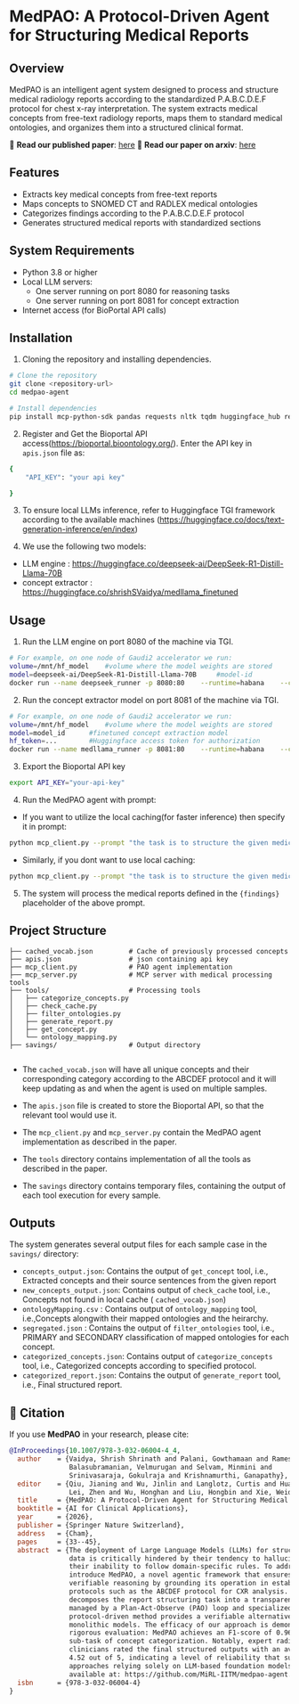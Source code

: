 # MedPAO: A Protocol-Driven Agent for Structuring Medical Reports

## Overview

MedPAO is an intelligent agent system designed to process and structure medical radiology reports according to the standardized P.A.B.C.D.E.F protocol for chest x-ray interpretation. The system extracts medical concepts from free-text radiology reports, maps them to standard medical ontologies, and organizes them into a structured clinical format.

📘 **Read our published paper**: [here](https://link.springer.com/chapter/10.1007/978-3-032-06004-4_4)
📘 **Read our paper on arxiv**: [here](https://arxiv.org/abs/2510.04623)
## Features

- Extracts key medical concepts from free-text reports
- Maps concepts to SNOMED CT and RADLEX medical ontologies
- Categorizes findings according to the P.A.B.C.D.E.F protocol
- Generates structured medical reports with standardized sections


## System Requirements

- Python 3.8 or higher
- Local LLM servers:
  - One server running on port 8080 for reasoning tasks
  - One server running on port 8081 for concept extraction
- Internet access (for BioPortal API calls)

## Installation

1. Cloning the repository and installing dependencies.
```bash
# Clone the repository
git clone <repository-url>
cd medpao-agent

# Install dependencies
pip install mcp-python-sdk pandas requests nltk tqdm huggingface_hub regex
```

2. Register and Get the Bioportal API access(https://bioportal.bioontology.org/). Enter the API key in `apis.json` file as:
```bash
{
    "API_KEY": "your api key"

}
```

3. To ensure local LLMs inference, refer to Huggingface TGI framework according to the available machines (https://huggingface.co/docs/text-generation-inference/en/index)

4. We use the following two models: 
- LLM engine : https://huggingface.co/deepseek-ai/DeepSeek-R1-Distill-Llama-70B
- concept extractor : https://huggingface.co/shrishSVaidya/medllama_finetuned

## Usage

1. Run the LLM engine on port 8080 of the machine via TGI.
```bash
# For example, on one node of Gaudi2 accelerator we run:
volume=/mnt/hf_model    #volume where the model weights are stored
model=deepseek-ai/DeepSeek-R1-Distill-Llama-70B     #model-id
docker run --name deepseek_runner -p 8080:80    --runtime=habana    --cap-add=sys_nice    --ipc=host    -v $volume:/data    -e MAX_TOTAL_TOKENS=4056    -e BATCH_BUCKET_SIZE=256    -e PREFILL_BATCH_BUCKET_SIZE=4    -e RUST_LOG=debug    -e PAD_SEQUENCE_TO_MULTIPLE_OF=64    ghcr.io/huggingface/text-generation-inference:3.2.3-gaudi    --model-id $model    --sharded true --num-shard 6    --max-input-tokens 6048 --max-total-tokens 8056    --max-batch-prefill-tokens 6096 --max-batch-size 2    --max-waiting-tokens 7 --waiting-served-ratio 1.2        #Command to start TGI server
```

2. Run the concept extractor model on port 8081 of the machine via TGI.

```bash
# For example, on one node of Gaudi2 accelerator we run:
volume=/mnt/hf_model    #volume where the model weights are stored
model=model_id      #finetuned concept extraction model
hf_token=...        #Huggingface access token for authorization
docker run --name medllama_runner -p 8081:80    --runtime=habana    --cap-add=sys_nice    --ipc=host    -v $volume:/data    -e MAX_TOTAL_TOKENS=3056    -e BATCH_BUCKET_SIZE=256    -e PREFILL_BATCH_BUCKET_SIZE=4 -e HF_TOKEN=$hf_token   -e RUST_LOG=debug    -e PAD_SEQUENCE_TO_MULTIPLE_OF=64    ghcr.io/huggingface/text-generation-inference:3.2.3-gaudi    --model-id $model    --sharded false    --max-input-tokens 1048 --max-total-tokens 3056    --max-batch-prefill-tokens 2096 --max-batch-size 8    --max-waiting-tokens 7 --waiting-served-ratio 1.2    #Command to start TGI server
```

3. Export the Bioportal API key
```bash
export API_KEY="your-api-key"
```
4. Run the MedPAO agent with prompt:
- If you want to utilize the local caching(for faster inference) then specify it in prompt:
```bash
python mcp_client.py --prompt "the task is to structure the given medical report according to ABCDEF protocol, utilizing the check_cache tool: {findings}"
```

- Similarly, if you dont want to use local caching:
```bash
python mcp_client.py --prompt "the task is to structure the given medical report according to ABCDEF protocol, without using check_cache tool: {findings}"
```

5. The system will process the medical reports defined in the `{findings}` placeholder of the above prompt.


## Project Structure

```
├── cached_vocab.json         # Cache of previously processed concepts
├── apis.json                 # json containing api key
├── mcp_client.py             # PAO agent implementation
├── mcp_server.py             # MCP server with medical processing tools
├── tools/                    # Processing tools
│   ├── categorize_concepts.py
│   ├── check_cache.py
│   ├── filter_ontologies.py
│   ├── generate_report.py
│   ├── get_concept.py
│   └── ontology_mapping.py
├── savings/                  # Output directory
   
```
- The `cached_vocab.json` will have all unique concepts and their corresponding category according to the ABCDEF protocol and it will keep updating as and when the agent is used on multiple samples.

- The `apis.json` file is created to store the Bioportal API, so that the relevant tool would use it.

- The `mcp_client.py` and `mcp_server.py` contain the MedPAO agent implementation as described in the paper.

- The `tools` directory contains implementation of all the tools as described in the paper.

- The `savings` directory contains temporary files, containing the output of each tool execution for every sample.


## Outputs

The system generates several output files for each sample case in the `savings/` directory:

- `concepts_output.json`: Contains the output of `get_concept` tool, i.e., Extracted concepts and their source sentences from the given report
- `new_concepts_output.json`: Contains output of `check_cache` tool, i.e., Concepts not found in local cache ( `cached_vocab.json`)
- `ontologyMapping.csv` : Contains output of `ontology_mapping` tool, i.e.,Concepts alongwith their mapped ontologies and the heirarchy.
- `segregated.json` : Contains the output of `filter_ontologies` tool, i.e., PRIMARY and SECONDARY classification of mapped ontologies for each concept.
- `categorized_concepts.json`: Contains output of `categorize_concepts` tool, i.e., Categorized concepts according to specified protocol.
- `categorized_report.json`: Contains the output of `generate_report` tool, i.e., Final structured report.


## 📖 Citation

If you use **MedPAO** in your research, please cite:

```bibtex
@InProceedings{10.1007/978-3-032-06004-4_4,
  author    = {Vaidya, Shrish Shrinath and Palani, Gowthamaan and Ramesh, Sidharth and
               Balasubramanian, Velmurugan and Selvam, Minmini and
               Srinivasaraja, Gokulraja and Krishnamurthi, Ganapathy},
  editor    = {Qiu, Jianing and Wu, Jinlin and Langlotz, Curtis and Huang, Baoru and
               Lei, Zhen and Wu, Honghan and Liu, Hongbin and Xie, Weidi},
  title     = {MedPAO: A Protocol-Driven Agent for Structuring Medical Reports},
  booktitle = {AI for Clinical Applications},
  year      = {2026},
  publisher = {Springer Nature Switzerland},
  address   = {Cham},
  pages     = {33--45},
  abstract  = {The deployment of Large Language Models (LLMs) for structuring clinical
               data is critically hindered by their tendency to hallucinate facts and
               their inability to follow domain-specific rules. To address this, we
               introduce MedPAO, a novel agentic framework that ensures accuracy and
               verifiable reasoning by grounding its operation in established clinical
               protocols such as the ABCDEF protocol for CXR analysis. MedPAO
               decomposes the report structuring task into a transparent process
               managed by a Plan-Act-Observe (PAO) loop and specialized tools. This
               protocol-driven method provides a verifiable alternative to opaque,
               monolithic models. The efficacy of our approach is demonstrated through
               rigorous evaluation: MedPAO achieves an F1-score of 0.96 on the critical
               sub-task of concept categorization. Notably, expert radiologists and
               clinicians rated the final structured outputs with an average score of
               4.52 out of 5, indicating a level of reliability that surpasses baseline
               approaches relying solely on LLM-based foundation models. The code is
               available at: https://github.com/MiRL-IITM/medpao-agent.},
  isbn      = {978-3-032-06004-4}
}
